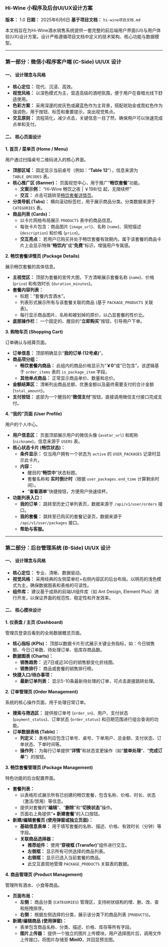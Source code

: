### **Hi-Wine 小程序及后台UI/UX设计方案**

**版本：** 1.0
**日期：** 2025年6月6日
**基于项目文档：** `hi-wine项目文档.md`

本文档旨在为Hi-Wine酒水销售系统提供一套完整的前后端用户界面(UI)与用户体验(UX)设计方案。设计严格遵循项目文档中定义的技术架构、核心功能与数据模型。

-----

### **第一部分：微信小程序客户端 (C-Side) UI/UX 设计**

#### **一、 设计理念与风格**

  * **核心定位：** 现代、沉浸、高效。
  * **视觉风格：** 以深色模式为主，营造高级的酒吧氛围，便于用户在昏暗光线下舒适使用。
  * **色彩方案：** 采用深邃的炭灰色或藏蓝色作为主背景，搭配琥珀金或霓虹色作为强调色，用于按钮、标签和重要提示，突出视觉焦点。
  * **交互原则：** 流程简化，减少点击，关键信息一目了然，确保用户可以快速完成点单和支付。

#### **二、 核心页面设计**

**1. 首页 / 菜单页 (Home / Menu)**

用户通过扫描桌号二维码进入的核心界面。

  * **顶部区域：** 固定显示当前桌号（例如：“**Table 12**”），信息来源为 `TABLE_QRCODES` 表。
  * **核心推广区 (Banner)：** 页面视觉中心，用于推广“**畅饮套餐**”功能。
      * **文案示例：** “Hi-Wine 畅饮之夜 | ￥198/位 起，无限续杯”
      * **交互：** 点击可跳转至[畅饮套餐详情页](https://www.google.com/search?q=%23_2-%E7%95%85%E9%A5%AE%E5%A5%97%E9%A4%90%E8%AF%A6%E6%83%85%E9%A1%B5-package)。
  * **分类导航 (Tabs)：** 横向滚动标签栏，用于展示商品分类。分类数据来源于 `CATEGORIES` 表。
  * **商品列表 (Cards)：**
      * 以卡片网格布局展示 `PRODUCTS` 表中的商品信息。
      * 每张卡片包含：商品图片 (`image_url`)、名称 (`name`)、简短描述 (`description`) 和价格 (`price`)。
      * **交互亮点：** 若用户已购买并处于畅饮套餐有效期内，属于该套餐的商品卡片上会显示特殊“**畅饮内**”或“**免费**”标识，增强用户专属感。

**2. 畅饮套餐详情页 (Package Details)**

展示畅饮套餐的具体信息。

  * **主视觉区：** 顶部为套餐的宣传大图，下方清晰展示套餐名称 (`name`)、价格 (`price`) 和有效时长 (`duration_minutes`)。
  * **套餐内容列表：**
      * 标题：“套餐内含酒水”。
      * 列表形式展示所有与该套餐关联的商品 (基于 `PACKAGE_PRODUCTS` 关联表)。
      * 每行显示商品图片、名称和被划掉的原价，以凸显套餐的性价比。
  * **底部操作栏：** 一个固定的、醒目的“**立即购买**”按钮，引导用户下单。

**3. 购物车页 (Shopping Cart)**

订单确认与结算页面。

  * **订单信息：** 顶部明确显示“**我的订单 (12号桌)**”。
  * **商品项分组：**
      * **畅饮套餐内商品：** 此组内的商品价格显示为“**￥0**”或“已包含”。该逻辑基于 `order_items` 表的 `is_package_item` 字段。
      * **其他单点商品：** 正常显示商品单价、数量和总价。
  * **金额结算区：** 清晰列出商品总额、优惠金额以及最终需要支付的合计金额 (`total_amount`)。
  * **支付按钮：** 底部为一个醒目的“**微信支付**”按钮，直接调用微信支付接口完成支付。

**4. “我的”页面 (User Profile)**

用户的个人中心。

  * **用户信息区：** 页面顶部展示用户的微信头像 (`avatar_url`) 和昵称 (`nickname`)，信息来源于 `USERS` 表。
  * **核心状态卡片 (畅饮状态)：**
      * **条件显示：** 仅当用户拥有一个状态为 `active` 的 `USER_PACKAGES` 记录时显示此卡片。
      * **内容：**
          * 醒目的“**畅饮中**”状态标题。
          * 套餐名称和 **实时倒计时**（根据 `user_packages.end_time` 计算剩余时间）。
          * “**查看酒单**”快捷按钮，方便用户快速续杯。
  * **功能列表入口：**
      * **我的订单：** 跳转至历史订单列表页，数据来源于 `/api/v1/user/orders` 接口。
      * **我的套餐：** 跳转至已购买的套餐记录页，数据来源于 `/api/v1/user/packages` 接口。
      * **帮助与客服。**

-----

### **第二部分：后台管理系统 (B-Side) UI/UX 设计**

#### **一、 设计理念与风格**

  * **核心定位：** 专业、清晰、数据驱动。
  * **视觉风格：** 采用经典的左侧菜单栏+右侧内容区的后台布局。以明亮的浅色模式为主，确保数据图表和表格的可读性。
  * **组件库：** 建议基于成熟的前端UI组件库（如 Ant Design, Element Plus）进行开发，以保证界面的规范性、稳定性和开发效率。

#### **二、 核心模块设计**

**1. 仪表盘 / 主页 (Dashboard)**

管理员登录后看到的全局数据概览页面。

  * **核心指标 (KPIs)：** 顶部以数据卡片形式展示关键业务指标，如：今日销售额、今日订单数、待处理订单、低库存商品数。
  * **数据图表 (Charts)：**
      * **销售趋势：** 近7日或近30日的销售额变化折线图。
      * **销售排行：** 商品或套餐的销售排行榜。
  * **快捷入口/待办事项：**
      * **最新订单列表：** 显示5-10条最新待处理的订单，可点击直接跳转处理。

**2. 订单管理页 (Order Management)**

系统的核心操作页面，用于处理日常订单。

  * **搜索与筛选区：** 提供按订单号 (`order_sn`)、用户、支付状态 (`payment_status`)、订单状态 (`order_status`) 和日期范围进行组合查询的功能。
  * **订单数据表格 (Table)：**
      * **列定义：** 表格列应包含订单号、桌号、下单用户、总金额、支付状态、订单状态、下单时间等。
      * **操作列：** 为每行订单提供“**详情**”和状态变更操作（如“**接单处理**”、“**完成订单**”）的按钮。

**3. 畅饮套餐管理页 (Package Management)**

特色功能的后台配置界面。

  * **套餐列表：**
      * 以表格形式展示所有已创建的畅饮套餐，包含名称、价格、时长、状态（激活/禁用）等信息。
      * 提供对套餐的“**编辑**”、“**删除**”和“**切换状态**”操作。
      * 页面右上角提供“**+ 新建套餐**”的入口按钮。
  * **新建/编辑套餐页 (使用弹窗或独立页面)：**
      * **基础信息表单：** 用于填写套餐的名称、描述、价格、有效时长（分钟）等字段。
      * **关联商品选择器：**
          * **推荐组件：** 使用“**穿梭框 (Transfer)**”组件进行交互。
          * **左侧框：** 显示所有可供选择的商品列表。
          * **右侧框：** 显示已选入当前套餐的商品。
          * 此交互直观地管理 `PACKAGE_PRODUCTS` 关联表的数据。

**4. 商品管理页 (Product Management)**

管理所有酒水、小食等商品。

  * **页面布局：**
      * **左侧：** 商品分类 (`CATEGORIES`) 管理区，支持树状结构的增、删、改、查和拖拽排序。
      * **右侧：** 根据左侧选择的分类，展示该分类下的商品列表 (`PRODUCTS`)。
  * **新建/编辑商品 (使用弹窗)：**
      * 表单包含商品名称、分类、描述、价格、库存等所有字段。
      * **图片上传器：** 提供一个独立的图片上传模块，用户选择图片后，调用文件上传接口，将图片存储至 **MinIO**，并回显预览图。
